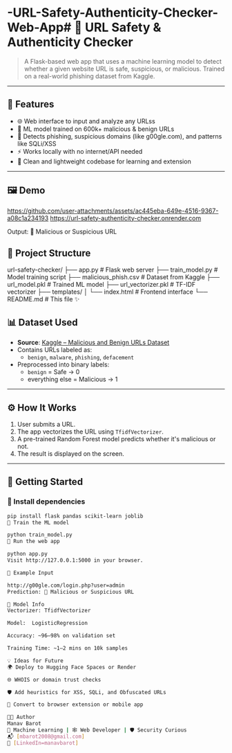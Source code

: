 # -URL-Safety-Authenticity-Checker-Web-App# 🔐 URL Safety & Authenticity Checker

> A Flask-based web app that uses a machine learning model to detect whether a given website URL is safe, suspicious, or malicious. Trained on a real-world phishing dataset from Kaggle.

---

## 🚀 Features

- 🌐 Web interface to input and analyze any URLss
- 🧠 ML model trained on 600k+ malicious & benign URLs
- 🧪 Detects phishing, suspicious domains (like g00gle.com), and patterns like SQLi/XSS
- ⚡ Works locally with no internet/API needed
- 📁 Clean and lightweight codebase for learning and extension

---

## 🖼️ Demo


https://github.com/user-attachments/assets/ac445eba-649e-4516-9367-a08c1a234193
https://url-safety-authenticity-checker.onrender.com


Output: 🔴 Malicious or Suspicious URL



## 📁 Project Structure

url-safety-checker/
├── app.py # Flask web server
├── train_model.py # Model training script
├── malicious_phish.csv # Dataset from Kaggle
├── url_model.pkl # Trained ML model
├── url_vectorizer.pkl # TF-IDF vectorizer
├── templates/
│ └── index.html # Frontend interface
└── README.md # This file ✨



## 📊 Dataset Used

- **Source**: [Kaggle – Malicious and Benign URLs Dataset](https://www.kaggle.com/datasets/sid321axn/malicious-urls-dataset)
- Contains URLs labeled as:
  - `benign`, `malware`, `phishing`, `defacement`
- Preprocessed into binary labels:
  - `benign` = Safe → 0
  - everything else = Malicious → 1

---

## ⚙️ How It Works

1. User submits a URL.
2. The app vectorizes the URL using `TfidfVectorizer`.
3. A pre-trained Random Forest model predicts whether it's malicious or not.
4. The result is displayed on the screen.

---

## 🧠 Getting Started

### 🔧 Install dependencies
```bash
pip install flask pandas scikit-learn joblib
🧠 Train the ML model

python train_model.py
🚀 Run the web app

python app.py
Visit http://127.0.0.1:5000 in your browser.

📌 Example Input

http://g00gle.com/login.php?user=admin
Prediction: 🔴 Malicious or Suspicious URL

🧠 Model Info
Vectorizer: TfidfVectorizer

Model:  LogisticRegression

Accuracy: ~96–98% on validation set

Training Time: ~1–2 mins on 10k samples

💡 Ideas for Future
🌍 Deploy to Hugging Face Spaces or Render

🌐 WHOIS or domain trust checks

🛡️ Add heuristics for XSS, SQLi, and Obfuscated URLs

📲 Convert to browser extension or mobile app

👨‍💻 Author
Manav Barot
🧠 Machine Learning | 🕸️ Web Developer | 🛡️ Security Curious
📬 [mbarot2008@gmail.com] 
🔗 [LinkedIn=manavbarot] 
